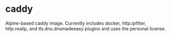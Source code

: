 # caddy

Alpine-based caddy image. Currently includes docker, http.ipfilter, http.realip, and tls.dns.dnsmadeeasy plugins and uses the personal license.
